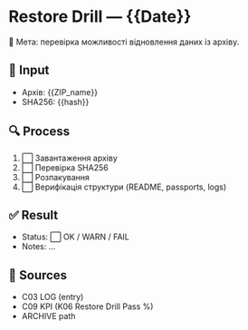 # Restore Drill — {{Date}}

📌 Мета: перевірка можливості відновлення даних із архіву.

## 🔧 Input
- Архів: {{ZIP_name}}
- SHA256: {{hash}}

## 🔍 Process
1. ⬜ Завантаження архіву
2. ⬜ Перевірка SHA256
3. ⬜ Розпакування
4. ⬜ Верифікація структури (README, passports, logs)

## ✅ Result
- Status: ⬜ OK / WARN / FAIL
- Notes: …

## 🔗 Sources
- C03 LOG (entry)
- C09 KPI (K06 Restore Drill Pass %)
- ARCHIVE path
